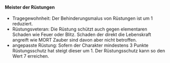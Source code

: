 #### Meister der Rüstungen

* Tragegewohnheit: Der Behinderungsmalus von Rüstungen ist um 1 reduziert.
* Rüstungsveteran: Die Rüstung schützt auch gegen elementaren Schaden wie Feuer oder Blitz. Schaden der direkt die
Lebenskraft angreift wie MORT Zauber sind davon aber nicht betroffen.
* angepasste Rüstung: Sofern der Charakter mindestens 3 Punkte Rüstungsschutz hat steigt dieser um 1. Der
Rüstungsschutz kann so den Wert 7 erreichen.
